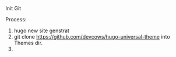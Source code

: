 Init Git


Process:
1. hugo new site genstrat
2. git clone https://github.com/devcows/hugo-universal-theme into Themes dir.
3. 